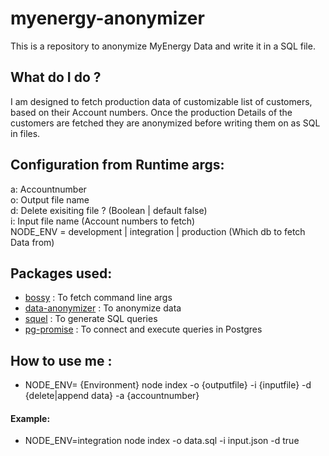 # myenergy-anonymizer

This is a repository to anonymize MyEnergy Data and write it in a SQL file.

## What do I do ?

I am designed to fetch production data of customizable list of customers, based on their Account numbers.
Once the production Details of the customers are fetched they are anonymized before writing them on as SQL in files.

## Configuration from Runtime args:
a: Accountnumber <br />
o: Output file name <br />
d: Delete exisiting file ? (Boolean | default false) <br />
i: Input file name (Account numbers to fetch) <br />
NODE_ENV = development | integration | production (Which db to fetch Data from) <br />

## Packages used:
* [bossy](https://www.npmjs.com/package/bossy) : To fetch command line args
* [data-anonymizer](https://www.npmjs.com/package/data-anonymizer) : To anonymize data
* [squel](https://www.npmjs.com/package/squel) : To generate SQL queries
* [pg-promise](https://www.npmjs.com/package/pg-promise) : To connect and execute queries in Postgres


## How to use me :
* NODE_ENV= \{Environment\} node index -o \{outputfile\} -i \{inputfile\} -d \{delete|append data\} -a \{accountnumber\}

#### Example:
* NODE_ENV=integration node index -o data.sql -i input.json -d true
